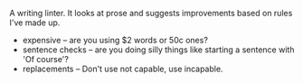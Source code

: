 A writing linter. It looks at prose and suggests improvements based on rules I've made up.

- expensive – are you using $2 words or 50c ones?
- sentence checks – are you doing silly things like starting a sentence with 'Of course'?
- replacements – Don't use not capable, use incapable.